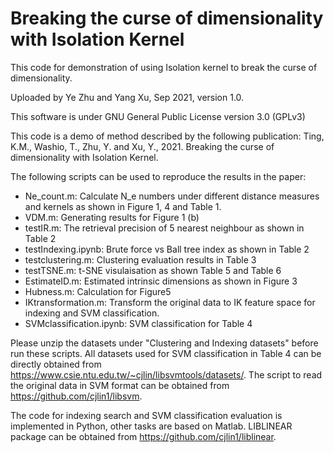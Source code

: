 # Breaking the curse of dimensionality with Isolation Kernel

This code for demonstration of using Isolation kernel to break the curse of dimensionality.

Uploaded by Ye Zhu and Yang Xu, Sep 2021, version 1.0.

This software is under GNU General Public License version 3.0 (GPLv3)

This code is a demo of method described by the following publication: Ting, K.M., Washio, T., Zhu, Y. and Xu, Y., 2021. Breaking the curse of dimensionality with Isolation Kernel.

The following scripts can be used to reproduce the results in the paper:

- Ne_count.m: Calculate N_e numbers under different distance measures and kernels as shown in Figure 1, 4 and Table 1.
- VDM.m: Generating results for Figure 1 (b)
- testIR.m: The retrieval precision of 5 nearest neighbour as shown in Table 2
- testIndexing.ipynb: Brute force vs Ball tree index as shown in Table 2
- testclustering.m: Clustering evaluation results in Table 3
- testTSNE.m: t-SNE visulaisation as shown Table 5 and Table 6
- EstimateID.m: Estimated intrinsic dimensions as shown in Figure 3
- Hubness.m: Calculation for Figure5
- IKtransformation.m: Transform the original data to IK feature space for indexing and SVM classification. 
- SVMclassification.ipynb: SVM classification for Table 4



Please unzip the datasets under "Clustering and Indexing datasets" before run these scripts. All datasets used for SVM classification in Table 4 can be directly obtained from https://www.csie.ntu.edu.tw/~cjlin/libsvmtools/datasets/. The script to read the original data in SVM format can be obtained from https://github.com/cjlin1/libsvm.



The code for indexing search and SVM classification evaluation is implemented in Python, other tasks are based on Matlab. LIBLINEAR package can be obtained from https://github.com/cjlin1/liblinear.



